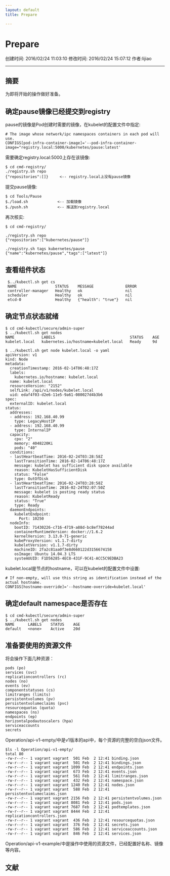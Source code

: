 ```yaml
---
layout: default
title: Prepare

---
```


# Prepare
创建时间: 2016/02/24 11:03:10  修改时间: 2016/02/24 15:07:12 作者:lijiao

----

## 摘要

为即将开始的操作做好准备。

## 确定pause镜像已经提交到registry

pause的镜像是Pod创建时需要的镜像，在kubelet的配置文件中指定:

	# The image whose network/ipc namespaces containers in each pod will use.
	CONFIGS[pod-infra-container-image]='--pod-infra-container-image="registry.local:5000/kubernetes/pause:latest'

需要确定registry.local:5000上存在该镜像:

	$ cd cmd-registry/
	./registry.sh repo
	{"repositories":[]}     <-- registry.local上没有pause镜像

提交pause镜像:

	$ cd Tools/Pause
	$./load.sh             <-- 加载镜像
	$./push.sh             <-- 推送到registry.local

再次核实:

	$ cd cmd-registry/
	
	./registry.sh repo
	{"repositories":["kubernetes/pause"]}
	
	./registry.sh tags kubernetes/pause
	{"name":"kubernetes/pause","tags":["latest"]}

## 查看组件状态

	 $../kubectl.sh get cs
	 NAME                 STATUS    MESSAGE              ERROR
	 controller-manager   Healthy   ok                   nil
	 scheduler            Healthy   ok                   nil
	 etcd-0               Healthy   {"health": "true"}   nil

## 确定节点状态就绪

	$ cd cmd-kubectl/secure/admin-super
	$ ../kubectl.sh get nodes
	NAME            LABELS                                 STATUS    AGE
	kubelet.local   kubernetes.io/hostname=kubelet.local   Ready     9d
	
	$ ../kubectl.sh get node kubelet.local -o yaml
	apiVersion: v1
	kind: Node
	metadata:
	  creationTimestamp: 2016-02-14T06:48:17Z
	  labels:
	    kubernetes.io/hostname: kubelet.local
	  name: kubelet.local
	  resourceVersion: "2152"
	  selfLink: /api/v1/nodes/kubelet.local
	  uid: edaf4f03-d2e6-11e5-9a61-080027d4b3b6
	spec:
	  externalID: kubelet.local
	status:
	  addresses:
	  - address: 192.168.40.99
	    type: LegacyHostIP
	  - address: 192.168.40.99
	    type: InternalIP
	  capacity:
	    cpu: "2"
	    memory: 4048220Ki
	    pods: "40"
	  conditions:
	  - lastHeartbeatTime: 2016-02-24T03:28:58Z
	    lastTransitionTime: 2016-02-14T06:48:17Z
	    message: kubelet has sufficient disk space available
	    reason: KubeletHasSufficientDisk
	    status: "False"
	    type: OutOfDisk
	  - lastHeartbeatTime: 2016-02-24T03:28:58Z
	    lastTransitionTime: 2016-02-24T02:07:50Z
	    message: kubelet is posting ready status
	    reason: KubeletReady
	    status: "True"
	    type: Ready
	  daemonEndpoints:
	    kubeletEndpoint:
	      Port: 10250
	  nodeInfo:
	    bootID: 71430226-c716-4719-a88d-bc8ef78244ad
	    containerRuntimeVersion: docker://1.6.2
	    kernelVersion: 3.13.0-71-generic
	    kubeProxyVersion: v1.1.7-dirty
	    kubeletVersion: v1.1.7-dirty
	    machineID: 2fa2c81aa0f3e8d660122d3156674158
	    osImage: Ubuntu 14.04.3 LTS
	    systemUUID: F1D56285-4EC8-431F-9C41-ACC5C9EDBA23

kubelet.local是节点的hostname，可以在kubelet的配置文件中设置:

	# If non-empty, will use this string as identification instead of the actual hostname.
	CONFIGS[hostname-override]='--hostname-override=kubelet.local'

## 确定default namespace是否存在

	$ cd cmd-kubectl/secure/admin-super
	$ ../kubectl.sh get nodes
	NAME      LABELS    STATUS    AGE
	default   <none>    Active    20d

## 准备要使用的资源文件

将会操作下面几种资源：

	pods (po)
	services (svc)
	replicationcontrollers (rc)
	nodes (no)
	events (ev)
	componentstatuses (cs)
	limitranges (limits)
	persistentvolumes (pv)
	persistentvolumeclaims (pvc)
	resourcequotas (quota)
	namespaces (ns)
	endpoints (ep)
	horizontalpodautoscalers (hpa)
	serviceaccounts
	secrets

Operation/api-v1-empty/中是v1版本的api中，每个资源的完整的空白json文件。

	$ls -l Operation/api-v1-empty/
	total 80
	-rw-r--r-- 1 vagrant vagrant  501 Feb  2 12:41 binding.json
	-rw-r--r-- 1 vagrant vagrant  501 Feb  2 12:41 bindings.json
	-rw-r--r-- 1 vagrant vagrant 1099 Feb  2 12:41 endpoints.json
	-rw-r--r-- 1 vagrant vagrant  673 Feb  2 12:41 events.json
	-rw-r--r-- 1 vagrant vagrant  561 Feb  2 12:41 limitranges.json
	-rw-r--r-- 1 vagrant vagrant  432 Feb  2 12:41 namespace.json
	-rw-r--r-- 1 vagrant vagrant 1240 Feb  2 12:41 nodes.json
	-rw-r--r-- 1 vagrant vagrant  588 Feb  2 12:41 persistentvolumeclaims.json
	-rw-r--r-- 1 vagrant vagrant 2156 Feb  2 12:41 persistentvolumes.json
	-rw-r--r-- 1 vagrant vagrant 8081 Feb  2 12:41 pods.json
	-rw-r--r-- 1 vagrant vagrant 7687 Feb  2 12:41 podtemplates.json
	-rw-r--r-- 1 vagrant vagrant 8444 Feb  2 12:41 replicationcontrollers.json
	-rw-r--r-- 1 vagrant vagrant  436 Feb  2 12:41 resourcequotas.json
	-rw-r--r-- 1 vagrant vagrant  376 Feb  2 12:41 secrets.json
	-rw-r--r-- 1 vagrant vagrant  586 Feb  2 12:41 serviceaccounts.json
	-rw-r--r-- 1 vagrant vagrant  846 Feb  2 12:41 services.json

Operation/api-v1-example/中是操作中使用的资源文件，已经配置好名称、镜像等内容。

## 文献
